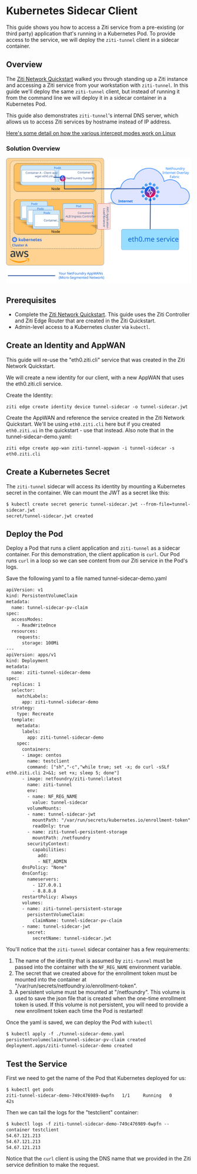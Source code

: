 # Kubernetes Sidecar Client

This guide shows you how to access a Ziti service from a pre-existing (or third party) application that's running
in a Kubernetes Pod. To provide access to the service, we will deploy the `ziti-tunnel` client in a sidecar
container.

## Overview

The [Ziti Network Quickstart](../../../../learn/introduction/index.mdx)
walked you through standing up a Ziti instance and accessing a Ziti service from your workstation with 
`ziti-tunnel`. In this guide we'll deploy the same `ziti-tunnel` client, but instead of running it from the
command line we will deploy it in a sidecar container in a Kubernetes Pod.

This guide also demonstrates `ziti-tunnel`'s internal DNS server, which allows us to access Ziti services
by hostname instead of IP address.

[Here's some detail on how the various intercept modes work on Linux](../index.md)

### Solution Overview

![Diagram of solution](./sidecar-diagram.svg)

## Prerequisites

- Complete the [Ziti Network Quickstart](../../../../learn/quickstarts/network/index.md). This guide
  uses the Ziti Controller and Ziti Edge Router that are created in the Ziti Quickstart.
- Admin-level access to a Kubernetes cluster via `kubectl`.

## Create an Identity and AppWAN

This guide will re-use the "eth0.ziti.cli" service that was created in the Ziti Network Quickstart.

We will create a new identity for our client, with a new AppWAN that uses the eth0.ziti.cli service.

Create the Identity:

    ziti edge create identity device tunnel-sidecar -o tunnel-sidecar.jwt

Create the AppWAN and reference the service created in the Ziti Network Quickstart. We'll be using `eth0.ziti.cli`
here but if you created `eth0.ziti.ui` in the quickstart - use that instead. Also note that in the
tunnel-sidecar-demo.yaml:

    ziti edge create app-wan ziti-tunnel-appwan -i tunnel-sidecar -s eth0.ziti.cli

## Create a Kubernetes Secret

The `ziti-tunnel` sidecar will access its identity by mounting a Kubernetes secret in the container.
We can mount the JWT as a secret like this:

    $ kubectl create secret generic tunnel-sidecar.jwt --from-file=tunnel-sidecar.jwt
    secret/tunnel-sidecar.jwt created

## Deploy the Pod

Deploy a Pod that runs a client application and `ziti-tunnel` as a sidecar container. For this
demonstration, the client application is `curl`. Our Pod runs `curl` in a loop so we can see content
from our Ziti service in the Pod's logs.

Save the following yaml to a file named tunnel-sidecar-demo.yaml

    apiVersion: v1
    kind: PersistentVolumeClaim
    metadata:
      name: tunnel-sidecar-pv-claim
    spec:
      accessModes:
        - ReadWriteOnce
      resources:
        requests:
          storage: 100Mi
    ---
    apiVersion: apps/v1
    kind: Deployment
    metadata:
      name: ziti-tunnel-sidecar-demo
    spec:
      replicas: 1
      selector:
        matchLabels:
          app: ziti-tunnel-sidecar-demo
      strategy:
        type: Recreate
      template:
        metadata:
          labels:
            app: ziti-tunnel-sidecar-demo
        spec:
          containers:
          - image: centos
            name: testclient
            command: ["sh","-c","while true; set -x; do curl -sSLf eth0.ziti.cli 2>&1; set +x; sleep 5; done"]
          - image: netfoundry/ziti-tunnel:latest
            name: ziti-tunnel
            env:
            - name: NF_REG_NAME
              value: tunnel-sidecar
            volumeMounts:
            - name: tunnel-sidecar-jwt
              mountPath: "/var/run/secrets/kubernetes.io/enrollment-token"
              readOnly: true
            - name: ziti-tunnel-persistent-storage
              mountPath: /netfoundry
            securityContext:
              capabilities:
                add:
                - NET_ADMIN
          dnsPolicy: "None"
          dnsConfig:
            nameservers:
              - 127.0.0.1
              - 8.8.8.8
          restartPolicy: Always
          volumes:
          - name: ziti-tunnel-persistent-storage
            persistentVolumeClaim:
              claimName: tunnel-sidecar-pv-claim
          - name: tunnel-sidecar-jwt
            secret:
              secretName: tunnel-sidecar.jwt

You'll notice that the `ziti-tunnel` sidecar container has a few requirements:

1. The name of the identity that is assumed by `ziti-tunnel` must be passed into the container with the
   `NF_REG_NAME` environment variable.
2. The secret that we created above for the enrollment token must be mounted into the container at
   "/var/run/secrets/netfoundry.io/enrollment-token".
3. A persistent volume must be mounted at "/netfoundry". This volume is used to save the json file that is created
   when the one-time enrollment token is used. If this volume is not persistent, you will need to provide a new
   enrollment token each time the Pod is restarted!

Once the yaml is saved, we can deploy the Pod with `kubectl`

    $ kubectl apply -f ./tunnel-sidecar-demo.yaml
    persistentvolumeclaim/tunnel-sidecar-pv-claim created
    deployment.apps/ziti-tunnel-sidecar-demo created

## Test the Service

First we need to get the name of the Pod that Kubernetes deployed for us:

    $ kubectl get pods
    ziti-tunnel-sidecar-demo-749c476989-6wpfn   1/1     Running   0          42s

Then we can tail the logs for the "testclient" container:

    $ kubectl logs -f ziti-tunnel-sidecar-demo-749c476989-6wpfn --container testclient
    54.67.121.213
    54.67.121.213
    54.67.121.213

Notice that the `curl` client is using the DNS name that we provided in the Ziti service definition to make the
request.
